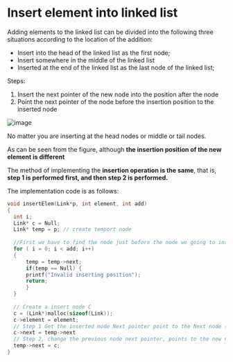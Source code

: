 
# Insert element into linked list


Adding elements to the linked list can be divided into the following three situations according to the location of the addition:

- Insert into the head of the linked list as the first node;
- Insert somewhere in the middle of the linked list
- Inserted at the end of the linked list as the last node of the linked list;

Steps:

1. Insert the next pointer of the new node into the position after the node
2. Point the next pointer of the node before the insertion position to the inserted node

![image](https://user-images.githubusercontent.com/48197340/199792774-e1638107-b839-4917-afc7-a14f3c599271.png)

No matter you are inserting at the head nodes or middle or tail nodes.


As can be seen from the figure, although **the insertion position of the new element is different**

The method of implementing the **insertion operation is the same**, that is, **step 1 is performed first, and then step 2 is performed.** 

The implementation code is as follows:

```c
void insertElem(Link*p, int element, int add)
{
  int i;
  Link* c = Null;
  Link* temp = p; // create temport node
  
  //First we have to find the node just before the node we going to insert @@
  for ( i = 0; i < add; i++)
  {
      temp = temp->next;
      if(temp == Null) {
      printf("Invalid inserting position");
      return;
      }
  }
  
  // Create a insert node C
  c = (Link*)malloc(sizeof(Link));
  c->element = element;
  // Step 1 Get the inserted node Next pointer point to the Next node (Look at graph if unsure)
  c->next = temp->next
  // Step 2, change the previous node next pointer, points to the new node.
  temp->next = c;
}

```
